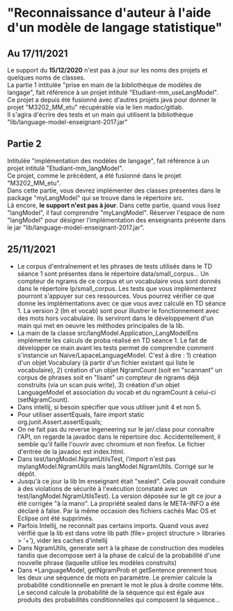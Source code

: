 # "Reconnaissance d'auteur à l'aide d'un modèle de langage statistique"
## Au 17/11/2021 
Le support du **15/12/2020** n'est pas à jour sur les noms des projets et quelques noms de classes.</br>
La partie 1 intitulée "prise en main de la bibliothèque de modèles de langage", fait référence à un projet intitulé "Etudiant-mm_useLangModel". 
Ce projet a depuis été fusionné avec d'autres projets java pour donner le projet "M3202_MM_etu" récupérable via le lien madoc/gitlab. </br>
Il s'agira d'écrire des tests et un main qui utilisent la bibliothèque "lib/language-model-enseignant-2017.jar"


## Partie 2
Intitulée "implémentation des modèles de langage", fait référence à un projet intitulé "Etudiant-mm_langModel". </br>
Ce projet, comme le précédent, a été fusionné dans le projet "M3202_MM_etu". </br>
Dans cette partie, vous devrez implémenter des classes présentes dans le package "myLangModel" qui se trouve dans le répertoire src. 
</br>Là encore, **le support n'est pas à jour**. Dans cette partie, quand vous lisez "langModel", il faut comprendre "myLangModel". Réserver l'espace de nom "langModel" pour désigner l'implémentation des enseignants présente dans le jar "lib/language-model-enseignant-2017.jar".

## 25/11/2021
 - Le corpus d'entraînement et les phrases de tests utilisés dans le TD séance 1 sont présentes dans le répertoire data/small_corpus... Un compteur de ngrams de ce corpus et un vocabulaire vous sont donnés dans le répertoire lp/small_corpus. Les tests que vous implémenterez pourront s'appuyer sur ces ressources. Vous pourrez vérifier ce que donne les implémentations avec ce que vous avez calculé en TD séance 1. La version 2 (lm et vocab) sont pour illustrer le fonctionnement avec des mots hors vocabulaire. Ils serviront dans le développement d'un main qui met en oeuvre les méthodes principales de la lib.
 - La main de la classe src/langModel.Application_LangModelEns implémente les calculs de proba réalisé en TD séance 1. Le fait de développer ce main avant les tests permet de comprendre comment s'instancie un Naive/LapaceLanguageModel. C'est à dire : 1) création d'un objet Vocabulary (à partir d'un fichier existant qui liste le vocabulaire),  2) création d'un objet NgramCount (soit en "scannant" un corpus de phrases soit en "lisant" un compteur de ngrams déjà construits (via un scan puis write), 3) création d'un objet LanguageModel et association du vocab et du ngramCount à celui-ci (setNgramCount).
 - Dans intellij, si besoin spécifier que vous utiliser junit 4 et non 5.
 - Pour utiliser assertEquals, faire import static org.junit.Assert.assertEquals;
 - On ne fait pas du reverse ingeneering sur le jar/.class pour connaître l'API, on regarde la javadoc dans le répertoire doc. Accidentellement, il semble qu'il faille l'ouvrir avec chromium et non firefox. Le fichier d'entrée de la javadoc est index.html.
 - Dans test/langModel.NgramUtilsTest, l'import n'est pas mylangModel.NgramUtils mais langModel.NgramUtils. Corrigé sur le dépôt.
 - Jusqu'à ce jour la lib lm enseignant était "sealed". Cela pouvait conduire à des violations de sécurité à l'exécution (constaté avec un test/langModel.NgramUtilsTest). La version déposée sur le git ce jour a été corrigée "à la mano". La propriété sealed dans le META-INFO a été déclaré à false. Par la même occasion des fichiers cachés Mac OS et Eclipse ont été supprimés.
 - Parfois Intellij, ne reconnaît pas certains imports. Quand vous avez vérifié que la lib est dans votre lib path (file> project structure > libraries > '+'), vider les caches d'intellij
 - Dans NgramUtils, generate sert à la phase de construction des modèles tandis que decompose sert à la phase de calcul de la probabilité d'une nouvelle phrase (laquelle utilise les modèles construits)
 - Dans *LanguageModel, getNgramProb et getSentence prennent tous les deux une séquence de mots en paramètre. Le premier calcule la probabilité conditionnelle en prenant le mot le plus à droite comme tête. Le second calcule la probabilité de la séquence qui est égale aux produits des probabilités conditionnelles qui composent la séquence...